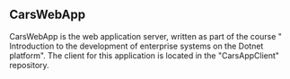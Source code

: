 ## CarsWebApp
CarsWebApp is the web application server, written as part of the course " Introduction to the development of enterprise systems on the Dotnet platform". The client for this application is located in the "CarsAppClient" repository.
